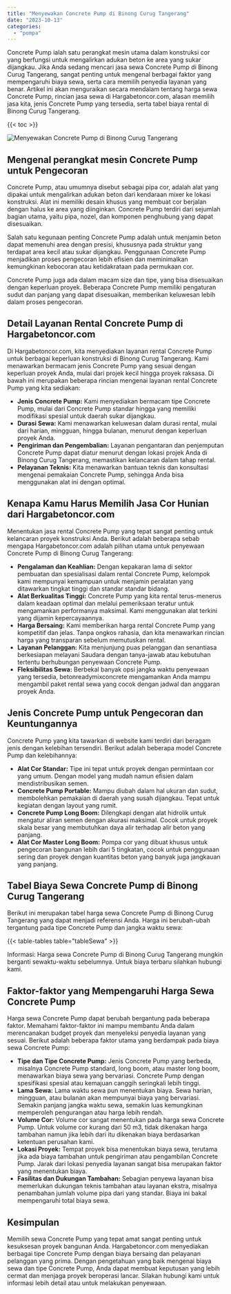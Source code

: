 ```yaml
---
title: "Menyewakan Concrete Pump di Binong Curug Tangerang"
date: "2023-10-13"
categories: 
  - "pompa"
---
```




Concrete Pump ialah satu perangkat mesin utama dalam konstruksi cor yang berfungsi untuk mengalirkan adukan beton ke area yang sukar dijangkau. Jika Anda sedang mencari jasa sewa Concrete Pump di Binong Curug Tangerang, sangat penting untuk mengenal berbagai faktor yang mempengaruhi biaya sewa, serta cara memilih penyedia layanan yang benar. Artikel ini akan menguraikan secara mendalam tentang harga sewa Concrete Pump, rincian jasa sewa di Hargabetoncor.com, alasan memilih jasa kita, jenis Concrete Pump yang tersedia, serta tabel biaya rental di Binong Curug Tangerang.

{{< toc >}}

![Menyewakan Concrete Pump di Binong Curug Tangerang](https://hargareadymixid.github.io/pompa/concrete-pump%20(22).png)

## Mengenal perangkat mesin Concrete Pump untuk Pengecoran

Concrete Pump, atau umumnya disebut sebagai pipa cor, adalah alat yang dipakai untuk mengalirkan adukan beton dari kendaraan mixer ke lokasi konstruksi. Alat ini memiliki desain khusus yang membuat cor berjalan dengan halus ke area yang diinginkan. Concrete Pump terdiri dari sejumlah bagian utama, yaitu pipa, nozel, dan komponen penghubung yang dapat disesuaikan.

Salah satu kegunaan penting Concrete Pump adalah untuk menjamin beton dapat memenuhi area dengan presisi, khususnya pada struktur yang terdapat area kecil atau sukar dijangkau. Penggunaan Concrete Pump menjadikan proses pengecoran lebih efisien dan meminimalkan kemungkinan kebocoran atau ketidakrataan pada permukaan cor.

Concrete Pump juga ada dalam macam size dan tipe, yang bisa disesuaikan dengan keperluan proyek. Beberapa Concrete Pump memiliki pengaturan sudut dan panjang yang dapat disesuaikan, memberikan keluwesan lebih dalam proses pengecoran.

## Detail Layanan Rental Concrete Pump di Hargabetoncor.com

Di Hargabetoncor.com, kita menyediakan layanan rental Concrete Pump untuk berbagai keperluan konstruksi di Binong Curug Tangerang. Kami menawarkan bermacam jenis Concrete Pump yang sesuai dengan keperluan proyek Anda, mulai dari projek kecil hingga proyek raksasa. Di bawah ini merupakan beberapa rincian mengenai layanan rental Concrete Pump yang kita sediakan:

- **Jenis Concrete Pump:** Kami menyediakan bermacam tipe Concrete Pump, mulai dari Concrete Pump standar hingga yang memiliki modifikasi spesial untuk daerah sukar dijangkau.
- **Durasi Sewa:** Kami menawarkan keluwesan dalam durasi rental, mulai dari harian, mingguan, hingga bulanan, menurut dengan keperluan proyek Anda.
- **Pengiriman dan Pengembalian:** Layanan pengantaran dan penjemputan Concrete Pump dapat diatur menurut dengan lokasi projek Anda di Binong Curug Tangerang, memastikan kelancaran dalam tahap rental.
- **Pelayanan Teknis:** Kita menawarkan bantuan teknis dan konsultasi mengenai pemakaian Concrete Pump, sehingga Anda bisa menggunakan alat ini dengan optimal.

## Kenapa Kamu Harus Memilih Jasa Cor Hunian dari Hargabetoncor.com

Menentukan jasa rental Concrete Pump yang tepat sangat penting untuk kelancaran proyek konstruksi Anda. Berikut adalah beberapa sebab mengapa Hargabetoncor.com adalah pilihan utama untuk penyewaan Concrete Pump di Binong Curug Tangerang:

- **Pengalaman dan Keahlian:** Dengan kepakaran lama di sektor pembuatan dan spesialisasi dalam rental Concrete Pump, kelompok kami mempunyai kemampuan untuk menjamin peralatan yang ditawarkan tingkat tinggi dan standar standar bidang.
- **Alat Berkualitas Tinggi:** Concrete Pump yang kita rental terus-menerus dalam keadaan optimal dan melalui pemeriksaan teratur untuk mengamankan performanya maksimal. Kami menggunakan alat terkini yang dijamin kepercayaannya.
- **Harga Bersaing:** Kami memberikan harga rental Concrete Pump yang kompetitif dan jelas. Tanpa ongkos rahasia, dan kita menawarkan rincian harga yang transparan sebelum memutuskan rental.
- **Layanan Pelanggan:** Kita menjunjung puas pelanggan dan senantiasa berkesiapan melayani Saudara dengan tanya-jawab atau kebutuhan tertentu berhubungan penyewaan Concrete Pump.
- **Fleksibilitas Sewa:** Berbekal banyak opsi jangka waktu penyewaan yang tersedia, betonreadymixconcrete mengamankan Anda mampu mengambil paket rental sewa yang cocok dengan jadwal dan anggaran proyek Anda.

## Jenis Concrete Pump untuk Pengecoran dan Keuntungannya

Concrete Pump yang kita tawarkan di website kami terdiri dari beragam jenis dengan kelebihan tersendiri. Berikut adalah beberapa model Concrete Pump dan kelebihannya:

- **Alat Cor Standar:** Tipe ini tepat untuk proyek dengan permintaan cor yang umum. Dengan model yang mudah namun efisien dalam mendistribusikan semen.
- **Concrete Pump Portable:** Mampu diubah dalam hal ukuran dan sudut, membolehkan pemakaian di daerah yang susah dijangkau. Tepat untuk kegiatan dengan layout yang rumit.
- **Concrete Pump Long Boom:** Dilengkapi dengan alat hidrolik untuk mengatur aliran semen dengan akurasi maksimal. Cocok untuk proyek skala besar yang membutuhkan daya alir terhadap alir beton yang panjang.
- **Alat Cor Master Long Boom:** Pompa cor yang dibuat khusus untuk pengecoran bangunan lebih dari 5 tingkatan, cocok untuk penggunaan sering dan proyek dengan kuantitas beton yang banyak juga jangkauan yang panjang.

## Tabel Biaya Sewa Concrete Pump di Binong Curug Tangerang

Berikut ini merupakan tabel harga sewa Concrete Pump di Binong Curug Tangerang yang dapat menjadi referensi Anda. Harga ini berubah-ubah tergantung pada tipe Concrete Pump dan jangka waktu sewa:

{{< table-tables table="tableSewa" >}}

Informasi: Harga sewa Concrete Pump di Binong Curug Tangerang mungkin berganti sewaktu-waktu sebelumnya. Untuk biaya terbaru silahkan hubungi kami.

## Faktor-faktor yang Mempengaruhi Harga Sewa Concrete Pump

Harga sewa Concrete Pump dapat berubah bergantung pada beberapa faktor. Memahami faktor-faktor ini mampu membantu Anda dalam merencanakan budget proyek dan menyeleksi penyedia layanan yang sesuai. Berikut adalah beberapa faktor utama yang berdampak pada biaya sewa Concrete Pump:

- **Tipe dan Tipe Concrete Pump:** Jenis Concrete Pump yang berbeda, misalnya Concrete Pump standard, long boom, atau master long boom, menawarkan biaya sewa yang bervariasi. Concrete Pump dengan spesifikasi spesial atau kemajuan canggih seringkali lebih tinggi.
- **Lama Sewa:** Lama waktu sewa pun menentukan biaya. Sewa harian, mingguan, atau bulanan akan mempunyai biaya yang bervariasi. Semakin panjang jangka waktu sewa, semakin luas kemungkinan memperoleh pengurangan atau harga lebih rendah.
- **Volume Cor:** Volume cor sangat menentukan pada harga sewa Concrete Pump. Untuk volume cor kurang dari 50 m3, tidak dikenakan harga tambahan namun jika lebih dari itu dikenakan biaya berdasarkan ketentuan perusahan kami.
- **Lokasi Proyek:** Tempat proyek bisa menentukan biaya sewa, terutama jika ada biaya tambahan untuk pengiriman atau pengambilan Concrete Pump. Jarak dari lokasi penyedia layanan sangat bisa merupakan faktor yang menentukan biaya.
- **Fasilitas dan Dukungan Tambahan:** Sebagian penyewa layanan bisa memerlukan dukungan teknis tambahan atau layanan ekstra, misalnya penambahan jumlah volume pipa dari yang standar. Biaya ini bakal mempengaruhi total biaya sewa.

## Kesimpulan

Memilih sewa Concrete Pump yang tepat amat sangat penting untuk kesuksesan proyek bangunan Anda. Hargabetoncor.com menyediakan berbagai tipe Concrete Pump dengan biaya bersaing dan pelayanan pelanggan yang prima. Dengan pengetahuan yang baik mengenai biaya sewa dan tipe Concrete Pump, Anda dapat membuat keputusan yang lebih cermat dan menjaga proyek beroperasi lancar. Silakan hubungi kami untuk informasi lebih detail atau untuk melakukan penyewaan.
